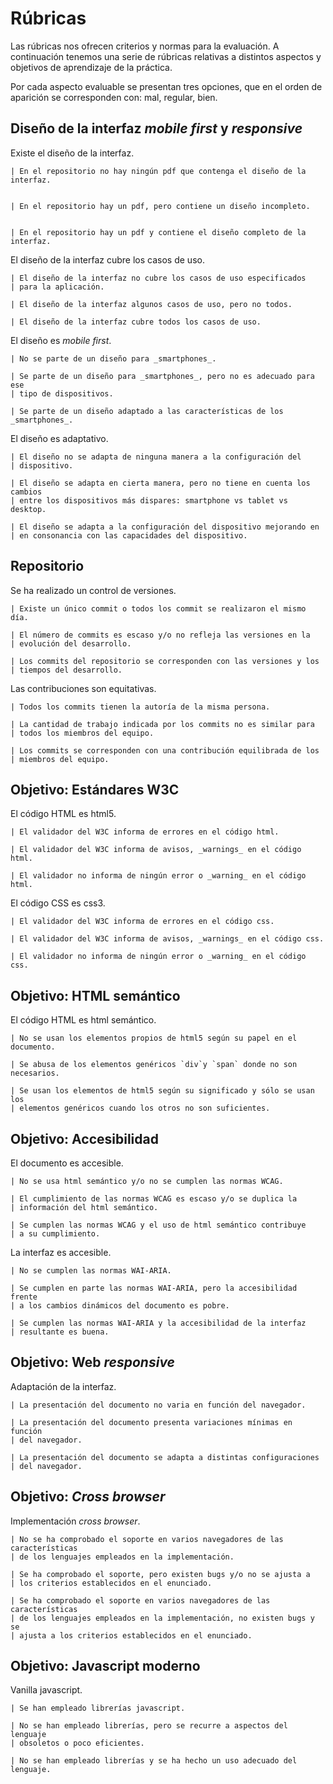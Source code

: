 # Rúbricas

Las rúbricas nos ofrecen criterios y normas para la evaluación. A
continuación tenemos una serie de rúbricas relativas a distintos
aspectos y objetivos de aprendizaje de la práctica.

Por cada aspecto evaluable se presentan tres opciones, que en el orden
de aparición se corresponden con: mal, regular, bien.


## Diseño de la interfaz _mobile first_ y _responsive_

Existe el diseño de la interfaz.

    | En el repositorio no hay ningún pdf que contenga el diseño de la interfaz.


    | En el repositorio hay un pdf, pero contiene un diseño incompleto.


    | En el repositorio hay un pdf y contiene el diseño completo de la interfaz.


El diseño de la interfaz cubre los casos de uso.

    | El diseño de la interfaz no cubre los casos de uso especificados
    | para la aplicación.

    | El diseño de la interfaz algunos casos de uso, pero no todos.

    | El diseño de la interfaz cubre todos los casos de uso.


El diseño es _mobile first_.

    | No se parte de un diseño para _smartphones_.

    | Se parte de un diseño para _smartphones_, pero no es adecuado para ese
    | tipo de dispositivos.

    | Se parte de un diseño adaptado a las características de los _smartphones_.


El diseño es adaptativo.

    | El diseño no se adapta de ninguna manera a la configuración del
    | dispositivo.

    | El diseño se adapta en cierta manera, pero no tiene en cuenta los cambios
    | entre los dispositivos más dispares: smartphone vs tablet vs desktop.

    | El diseño se adapta a la configuración del dispositivo mejorando en
    | en consonancia con las capacidades del dispositivo.


## Repositorio

Se ha realizado un control de versiones.

    | Existe un único commit o todos los commit se realizaron el mismo día.
    
    | El número de commits es escaso y/o no refleja las versiones en la
    | evolución del desarrollo.
    
    | Los commits del repositorio se corresponden con las versiones y los
    | tiempos del desarrollo.
    
    
Las contribuciones son equitativas.
    
    | Todos los commits tienen la autoría de la misma persona.
    
    | La cantidad de trabajo indicada por los commits no es similar para 
    | todos los miembros del equipo.
    
    | Los commits se corresponden con una contribución equilibrada de los
    | miembros del equipo.
    

## Objetivo: Estándares W3C

El código HTML es html5.

    | El validador del W3C informa de errores en el código html.
    
    | El validador del W3C informa de avisos, _warnings_ en el código html.
    
    | El validador no informa de ningún error o _warning_ en el código html.


El código CSS es css3.

    | El validador del W3C informa de errores en el código css.
    
    | El validador del W3C informa de avisos, _warnings_ en el código css.
    
    | El validador no informa de ningún error o _warning_ en el código css.


## Objetivo: HTML semántico

El código HTML es html semántico.

    | No se usan los elementos propios de html5 según su papel en el documento.
	
	| Se abusa de los elementos genéricos `div`y `span` donde no son necesarios.
	
	| Se usan los elementos de html5 según su significado y sólo se usan los
	| elementos genéricos cuando los otros no son suficientes.
	
    
## Objetivo: Accesibilidad

El documento es accesible.

    | No se usa html semántico y/o no se cumplen las normas WCAG.
	
	| El cumplimiento de las normas WCAG es escaso y/o se duplica la
	| información del html semántico.
	
	| Se cumplen las normas WCAG y el uso de html semántico contribuye
	| a su cumplimiento.
	

La interfaz es accesible.

    | No se cumplen las normas WAI-ARIA.
	
	| Se cumplen en parte las normas WAI-ARIA, pero la accesibilidad frente
	| a los cambios dinámicos del documento es pobre.
	
	| Se cumplen las normas WAI-ARIA y la accesibilidad de la interfaz
	| resultante es buena.


## Objetivo: Web _responsive_

Adaptación de la interfaz.

    | La presentación del documento no varia en función del navegador.
	
	| La presentación del documento presenta variaciones mínimas en función
	| del navegador.
	
	| La presentación del documento se adapta a distintas configuraciones
	| del navegador.
	
	
	
## Objetivo: _Cross browser_

Implementación _cross browser_.

    | No se ha comprobado el soporte en varios navegadores de las características
	| de los lenguajes empleados en la implementación.
	
	| Se ha comprobado el soporte, pero existen bugs y/o no se ajusta a
	| los criterios establecidos en el enunciado.
	
	| Se ha comprobado el soporte en varios navegadores de las características
	| de los lenguajes empleados en la implementación, no existen bugs y se
	| ajusta a los criterios establecidos en el enunciado.
	


## Objetivo: Javascript moderno

Vanilla javascript.

    | Se han empleado librerías javascript.
	
	| No se han empleado librerías, pero se recurre a aspectos del lenguaje 
	| obsoletos o poco eficientes.
	
	| No se han empleado librerías y se ha hecho un uso adecuado del lenguaje.
